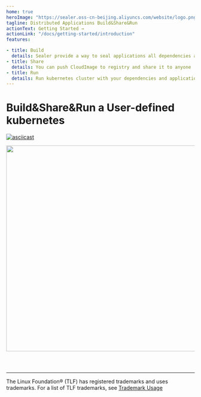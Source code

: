 ```yaml
---
home: true
heroImage: "https://sealer.oss-cn-beijing.aliyuncs.com/website/logo.png"
tagline: Distributed Applications Build&Share&Run
actionText: Getting Started →
actionLink: "/docs/getting-started/introduction"
features:

- title: Build
  details: Sealer provide a way to seal applications all dependencies and kubernetes into CloudImage, Using Kubefile to define whatever you want
- title: Share
  details: You can push CloudImage to registry and share it to anyone
- title: Run
  details: Run kubernetes cluster with your dependencies and applications in few minute on anywhere
---
```


# Build&Share&Run a User-defined kubernetes

[![asciicast](https://asciinema.org/a/446106.svg)](https://asciinema.org/a/446106?speed=3)


<img src="https://sealer.oss-cn-beijing.aliyuncs.com/website/sealerCNCF.png" width="1100" height="550"/>


<hr style="border-top: 1px solid #eaecef; margin-top: 3.5rem;" />

The Linux Foundation® (TLF) has registered trademarks and uses trademarks. For a list of TLF trademarks, see [Trademark Usage](https://www.linuxfoundation.org/trademark-usage/)